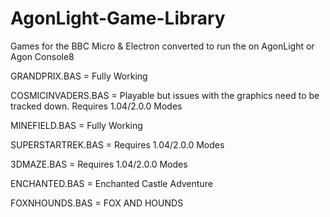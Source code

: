 # AgonLight-Game-Library
Games for the BBC Micro & Electron converted to run the on AgonLight or Agon Console8

GRANDPRIX.BAS = Fully Working

COSMICINVADERS.BAS = Playable but issues with the graphics need to be tracked down.
Requires 1.04/2.0.0 Modes

MINEFIELD.BAS = Fully Working

SUPERSTARTREK.BAS = Requires 1.04/2.0.0 Modes

3DMAZE.BAS = Requires 1.04/2.0.0 Modes

ENCHANTED.BAS = Enchanted Castle Adventure

FOXNHOUNDS.BAS = FOX AND HOUNDS
